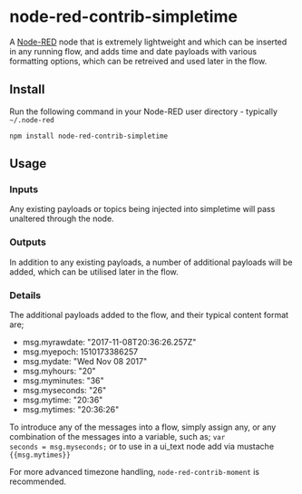 node-red-contrib-simpletime
====================

A <a href="http://nodered.org" target="_new">Node-RED</a> node that is extremely lightweight and which can be inserted in any running flow, and adds time and date payloads with various formatting options, which can be retreived and used later in the flow.

Install
-------

Run the following command in your Node-RED user directory - typically `~/.node-red`

    npm install node-red-contrib-simpletime


Usage
-----


### Inputs

Any existing payloads or topics being injected into simpletime will pass unaltered through the node.

### Outputs

In addition to any existing payloads, a number of additional payloads will be added, which can be utilised later in the flow.

### Details

The additional payloads added to the flow, and their typical content format are;

* msg.myrawdate: "2017-11-08T20:36:26.257Z"
* msg.myepoch: 1510173386257
* msg.mydate: "Wed Nov 08 2017"
* msg.myhours: "20"
* msg.myminutes: "36"
* msg.myseconds: "26"
* msg.mytime: "20:36"
* msg.mytimes: "20:36:26"

To introduce any of the messages into a flow, simply assign any, or any combination of the messages into a variable, such as; <code>var seconds = msg.myseconds;</code> or to use in a ui_text node add via mustache <code>{{msg.mytimes}}</code>

For more advanced timezone handling, <code>node-red-contrib-moment</code> is recommended.
